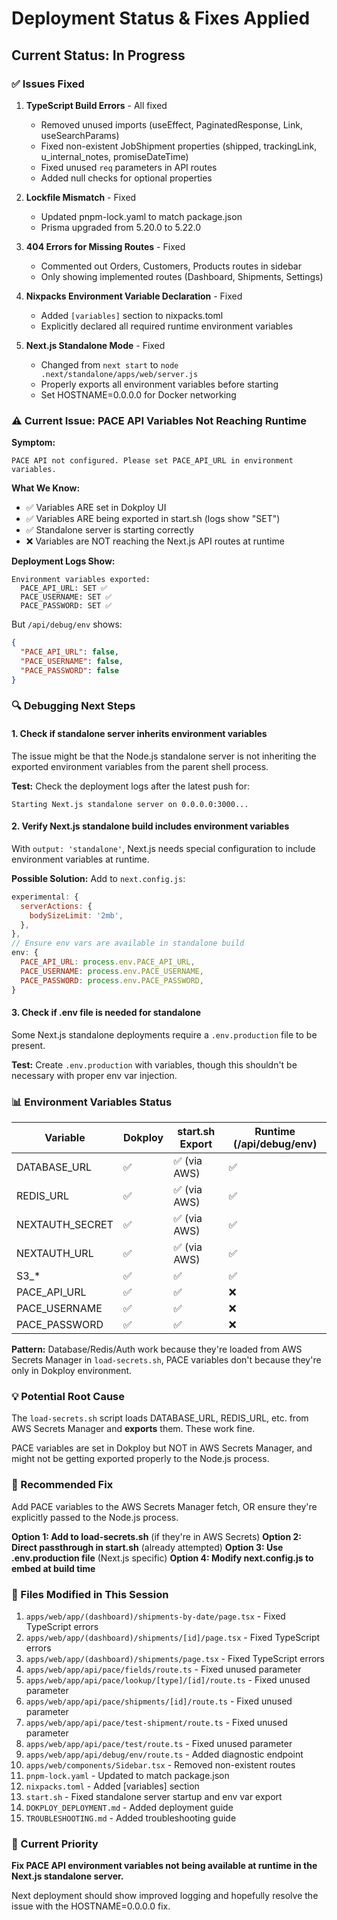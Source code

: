 # Deployment Status & Fixes Applied

## Current Status: In Progress

### ✅ Issues Fixed

1. **TypeScript Build Errors** - All fixed
   - Removed unused imports (useEffect, PaginatedResponse, Link, useSearchParams)
   - Fixed non-existent JobShipment properties (shipped, trackingLink, u_internal_notes, promiseDateTime)
   - Fixed unused `req` parameters in API routes
   - Added null checks for optional properties

2. **Lockfile Mismatch** - Fixed
   - Updated pnpm-lock.yaml to match package.json
   - Prisma upgraded from 5.20.0 to 5.22.0

3. **404 Errors for Missing Routes** - Fixed
   - Commented out Orders, Customers, Products routes in sidebar
   - Only showing implemented routes (Dashboard, Shipments, Settings)

4. **Nixpacks Environment Variable Declaration** - Fixed
   - Added `[variables]` section to nixpacks.toml
   - Explicitly declared all required runtime environment variables

5. **Next.js Standalone Mode** - Fixed
   - Changed from `next start` to `node .next/standalone/apps/web/server.js`
   - Properly exports all environment variables before starting
   - Set HOSTNAME=0.0.0.0 for Docker networking

### ⚠️ Current Issue: PACE API Variables Not Reaching Runtime

**Symptom:**
```
PACE API not configured. Please set PACE_API_URL in environment variables.
```

**What We Know:**
- ✅ Variables ARE set in Dokploy UI
- ✅ Variables ARE being exported in start.sh (logs show "SET")
- ✅ Standalone server is starting correctly
- ❌ Variables are NOT reaching the Next.js API routes at runtime

**Deployment Logs Show:**
```
Environment variables exported:
  PACE_API_URL: SET ✅
  PACE_USERNAME: SET ✅
  PACE_PASSWORD: SET ✅
```

But `/api/debug/env` shows:
```json
{
  "PACE_API_URL": false,
  "PACE_USERNAME": false,
  "PACE_PASSWORD": false
}
```

### 🔍 Debugging Next Steps

#### 1. Check if standalone server inherits environment variables

The issue might be that the Node.js standalone server is not inheriting the exported environment variables from the parent shell process.

**Test:** Check the deployment logs after the latest push for:
```
Starting Next.js standalone server on 0.0.0.0:3000...
```

#### 2. Verify Next.js standalone build includes environment variables

With `output: 'standalone'`, Next.js needs special configuration to include environment variables at runtime.

**Possible Solution:** Add to `next.config.js`:
```javascript
experimental: {
  serverActions: {
    bodySizeLimit: '2mb',
  },
},
// Ensure env vars are available in standalone build
env: {
  PACE_API_URL: process.env.PACE_API_URL,
  PACE_USERNAME: process.env.PACE_USERNAME,
  PACE_PASSWORD: process.env.PACE_PASSWORD,
}
```

#### 3. Check if .env file is needed for standalone

Some Next.js standalone deployments require a `.env.production` file to be present.

**Test:** Create `.env.production` with variables, though this shouldn't be necessary with proper env var injection.

### 📊 Environment Variables Status

| Variable | Dokploy | start.sh Export | Runtime (/api/debug/env) |
|----------|---------|-----------------|--------------------------|
| DATABASE_URL | ✅ | ✅ (via AWS) | ✅ |
| REDIS_URL | ✅ | ✅ (via AWS) | ✅ |
| NEXTAUTH_SECRET | ✅ | ✅ (via AWS) | ✅ |
| NEXTAUTH_URL | ✅ | ✅ (via AWS) | ✅ |
| S3_* | ✅ | ✅ | ✅ |
| PACE_API_URL | ✅ | ✅ | ❌ |
| PACE_USERNAME | ✅ | ✅ | ❌ |
| PACE_PASSWORD | ✅ | ✅ | ❌ |

**Pattern:** Database/Redis/Auth work because they're loaded from AWS Secrets Manager in `load-secrets.sh`, PACE variables don't because they're only in Dokploy environment.

### 💡 Potential Root Cause

The `load-secrets.sh` script loads DATABASE_URL, REDIS_URL, etc. from AWS Secrets Manager and **exports** them. These work fine.

PACE variables are set in Dokploy but NOT in AWS Secrets Manager, and might not be getting exported properly to the Node.js process.

### 🔧 Recommended Fix

Add PACE variables to the AWS Secrets Manager fetch, OR ensure they're explicitly passed to the Node.js process.

**Option 1: Add to load-secrets.sh** (if they're in AWS Secrets)
**Option 2: Direct passthrough in start.sh** (already attempted)
**Option 3: Use .env.production file** (Next.js specific)
**Option 4: Modify next.config.js to embed at build time**

### 📝 Files Modified in This Session

1. `apps/web/app/(dashboard)/shipments-by-date/page.tsx` - Fixed TypeScript errors
2. `apps/web/app/(dashboard)/shipments/[id]/page.tsx` - Fixed TypeScript errors
3. `apps/web/app/(dashboard)/shipments/page.tsx` - Fixed TypeScript errors
4. `apps/web/app/api/pace/fields/route.ts` - Fixed unused parameter
5. `apps/web/app/api/pace/lookup/[type]/[id]/route.ts` - Fixed unused parameter
6. `apps/web/app/api/pace/shipments/[id]/route.ts` - Fixed unused parameter
7. `apps/web/app/api/pace/test-shipment/route.ts` - Fixed unused parameter
8. `apps/web/app/api/pace/test/route.ts` - Fixed unused parameter
9. `apps/web/app/api/debug/env/route.ts` - Added diagnostic endpoint
10. `apps/web/components/Sidebar.tsx` - Removed non-existent routes
11. `pnpm-lock.yaml` - Updated to match package.json
12. `nixpacks.toml` - Added [variables] section
13. `start.sh` - Fixed standalone server startup and env var export
14. `DOKPLOY_DEPLOYMENT.md` - Added deployment guide
15. `TROUBLESHOOTING.md` - Added troubleshooting guide

### 🎯 Current Priority

**Fix PACE API environment variables not being available at runtime in the Next.js standalone server.**

Next deployment should show improved logging and hopefully resolve the issue with the HOSTNAME=0.0.0.0 fix.
